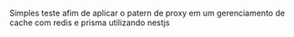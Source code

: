 Simples teste afim de aplicar o patern de proxy em um gerenciamento de cache com redis e prisma utilizando nestjs
